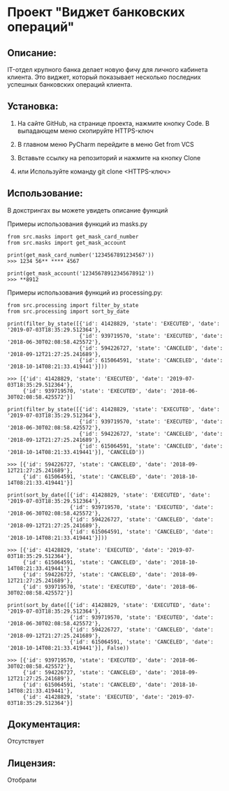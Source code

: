 # Проект "Виджет банковских операций"

## Описание:

IT-отдел крупного банка делает новую фичу для личного кабинета клиента.
Это виджет, который показывает несколько последних успешных банковских
операций клиента.

## Установка:

1. На сайте GitHub, на странице проекта, нажмите кнопку Code. В выпадающем меню скопируйте HTTPS-ключ
2. В главном меню PyCharm перейдите в меню Get from VCS
3. Вставьте ссылку на репозиторий и нажмите на кнопку Clone

4. или Используйте команду git clone <HTTPS-ключ>

## Использование:

В докстрингах вы можете увидеть описание функций

Примеры использования функций из masks.py
```
from src.masks import get_mask_card_number
from src.masks import get_mask_account

print(get_mask_card_number('1234567891234567'))
>>> 1234 56** **** 4567

print(get_mask_account('12345678912345678912'))
>>> **8912
```

Примеры использования функций из processing.py:
```
from src.processing import filter_by_state
from src.processing import sort_by_date

print(filter_by_state([{'id': 41428829, 'state': 'EXECUTED', 'date': '2019-07-03T18:35:29.512364'},
                       {'id': 939719570, 'state': 'EXECUTED', 'date': '2018-06-30T02:08:58.425572'},
                       {'id': 594226727, 'state': 'CANCELED', 'date': '2018-09-12T21:27:25.241689'},
                       {'id': 615064591, 'state': 'CANCELED', 'date': '2018-10-14T08:21:33.419441'}]))
                       
>>> [{'id': 41428829, 'state': 'EXECUTED', 'date': '2019-07-03T18:35:29.512364'},
     {'id': 939719570, 'state': 'EXECUTED', 'date': '2018-06-30T02:08:58.425572'}]
     
print(filter_by_state([{'id': 41428829, 'state': 'EXECUTED', 'date': '2019-07-03T18:35:29.512364'},
                       {'id': 939719570, 'state': 'EXECUTED', 'date': '2018-06-30T02:08:58.425572'},
                       {'id': 594226727, 'state': 'CANCELED', 'date': '2018-09-12T21:27:25.241689'},
                       {'id': 615064591, 'state': 'CANCELED', 'date': '2018-10-14T08:21:33.419441'}], 'CANCELED'))                       

>>> [{'id': 594226727, 'state': 'CANCELED', 'date': '2018-09-12T21:27:25.241689'},
     {'id': 615064591, 'state': 'CANCELED', 'date': '2018-10-14T08:21:33.419441'}]
     
print(sort_by_date([{'id': 41428829, 'state': 'EXECUTED', 'date': '2019-07-03T18:35:29.512364'},
                    {'id': 939719570, 'state': 'EXECUTED', 'date': '2018-06-30T02:08:58.425572'},
                    {'id': 594226727, 'state': 'CANCELED', 'date': '2018-09-12T21:27:25.241689'},
                    {'id': 615064591, 'state': 'CANCELED', 'date': '2018-10-14T08:21:33.419441'}]))
                    
>>> [{'id': 41428829, 'state': 'EXECUTED', 'date': '2019-07-03T18:35:29.512364'},
     {'id': 615064591, 'state': 'CANCELED', 'date': '2018-10-14T08:21:33.419441'},
     {'id': 594226727, 'state': 'CANCELED', 'date': '2018-09-12T21:27:25.241689'},
     {'id': 939719570, 'state': 'EXECUTED', 'date': '2018-06-30T02:08:58.425572'}]
     
print(sort_by_date([{'id': 41428829, 'state': 'EXECUTED', 'date': '2019-07-03T18:35:29.512364'},
                    {'id': 939719570, 'state': 'EXECUTED', 'date': '2018-06-30T02:08:58.425572'},
                    {'id': 594226727, 'state': 'CANCELED', 'date': '2018-09-12T21:27:25.241689'},
                    {'id': 615064591, 'state': 'CANCELED', 'date': '2018-10-14T08:21:33.419441'}], False))     

>>> [{'id': 939719570, 'state': 'EXECUTED', 'date': '2018-06-30T02:08:58.425572'},
     {'id': 594226727, 'state': 'CANCELED', 'date': '2018-09-12T21:27:25.241689'},
     {'id': 615064591, 'state': 'CANCELED', 'date': '2018-10-14T08:21:33.419441'},
     {'id': 41428829, 'state': 'EXECUTED', 'date': '2019-07-03T18:35:29.512364'}]

```

## Документация:

Отсутствует

## Лицензия:

Отобрали
